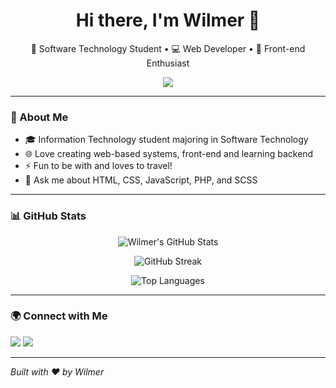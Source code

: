 <h1 align="center">Hi there, I'm Wilmer 👋</h1>

<p align="center">
  🚀 Software Technology Student • 💻 Web Developer • 🎨 Front-end Enthusiast
</p>

<p align="center">
  <a href="https://github.com/suelowilmer"><img src="https://readme-typing-svg.herokuapp.com?font=Fira+Code&duration=3000&pause=1000&color=F7D745&center=true&vCenter=true&width=435&lines=Code.+Design.+Build.;Passionate+about+Web+Development.;Always+learning+new+tech!"></a>
</p>

---

### 🧠 About Me

- 🎓 Information Technology student majoring in Software Technology
- 🌐 Love creating web-based systems, front-end and learning backend
- ⚡ Fun to be with and loves to travel!
- 💬 Ask me about HTML, CSS, JavaScript, PHP, and SCSS

---

### 📊 GitHub Stats

<p align="center">
  <img src="https://github-readme-stats.vercel.app/api?username=wilmer27-ai&show_icons=true&theme=radical&hide_border=true" alt="Wilmer's GitHub Stats" />
</p>

<p align="center">
  <img src="https://github-readme-streak-stats.herokuapp.com?user=wilmer27-ai&theme=radical&hide_border=true" alt="GitHub Streak" />
</p>

<p align="center">
  <img src="https://github-readme-stats.vercel.app/api/top-langs/?username=wilmer27-ai&layout=compact&theme=radical&hide_border=true" alt="Top Languages" />
</p>

---

### 🌍 Connect with Me

<p>
  <a href="mailto:suelowilmer27@gmail.com"><img src="https://img.shields.io/badge/Gmail-D14836?style=flat-square&logo=gmail&logoColor=white"/></a>
  <a href="https://github.com/suelowilmer"><img src="https://img.shields.io/badge/GitHub-100000?style=flat-square&logo=github&logoColor=white"/></a>
</p>

---

*Built with ❤️ by Wilmer*

